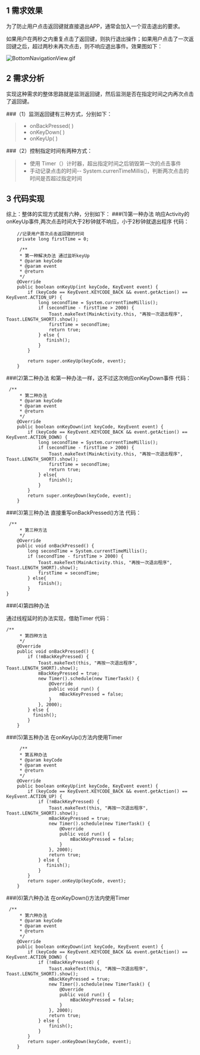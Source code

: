## 1 需求效果
为了防止用户点击返回键就直接退出APP，通常会加入一个双击退出的要求。

如果用户在两秒之内重复点击了返回键，则执行退出操作；如果用户点击了一次返回键之后，超过两秒未再次点击，则不响应退出事件。效果图如下：

![BottomNavigationView.gif](http://upload-images.jianshu.io/upload_images/2551993-c18922ea06023b21.gif?imageMogr2/auto-orient/strip)

## 2 需求分析
实现这种需求的整体思路就是监测返回键，然后监测是否在指定时间之内再次点击了返回键。

###（1）监测返回键有三种方式，分别如下：
>* onBackPressed( ) 
>* onKeyDown( )
>* onKeyUp( ) 

###（2）控制指定时间有两种方式：
>* 使用 Timer（）计时器，超出指定时间之后销毁第一次的点击事件
>* 手动记录点击的时间-- System.currenTimeMillis()，判断两次点击的时间是否超过指定时间

## 3 代码实现
综上：整体的实现方式就有六种，分别如下：
###(1)第一种办法
响应Activity的 onKeyUp事件,两次点击时间大于2秒钟就不响应，小于2秒钟就退出程序 
代码：

```
    //记录用户首次点击返回键的时间
    private long firstTime = 0;

     /**
     * 第一种解决办法 通过监听keyUp
     * @param keyCode
     * @param event
     * @return
     */
    @Override
    public boolean onKeyUp(int keyCode, KeyEvent event) {
        if (keyCode == KeyEvent.KEYCODE_BACK && event.getAction() == KeyEvent.ACTION_UP) {
            long secondTime = System.currentTimeMillis();
            if (secondTime - firstTime > 2000) {
                Toast.makeText(MainActivity.this, "再按一次退出程序", Toast.LENGTH_SHORT).show();
                firstTime = secondTime;
                return true;
            } else {
               finish();
            }
        }

        return super.onKeyUp(keyCode, event);
    }
```

###(2)第二种办法
和第一种办法一样，这不过这次响应onKeyDown事件 
代码：
```
 /**
     * 第二种办法
     * @param keyCode
     * @param event
     * @return
     */
    @Override
    public boolean onKeyDown(int keyCode, KeyEvent event) {
        if (keyCode == KeyEvent.KEYCODE_BACK && event.getAction() == KeyEvent.ACTION_DOWN) {
            long secondTime = System.currentTimeMillis();
            if (secondTime - firstTime > 2000) {
                Toast.makeText(MainActivity.this, "再按一次退出程序", Toast.LENGTH_SHORT).show();
                firstTime = secondTime;
                return true;
            } else{
                finish();
            }
        }
        return super.onKeyDown(keyCode, event);
    }
```

###(3)第三种办法
直接重写onBackPressed()方法 
代码：
```
 /**
     * 第三种方法
     */
    @Override
    public void onBackPressed() {
        long secondTime = System.currentTimeMillis();
        if (secondTime - firstTime > 2000) {
            Toast.makeText(MainActivity.this, "再按一次退出程序", Toast.LENGTH_SHORT).show();
            firstTime = secondTime;
        } else{
            finish();
        }
}
```

###(4)第四种办法

通过线程延时的办法实现，借助Timer 
代码：
```
/**
     * 第四种方法
     */
    @Override
    public void onBackPressed() {
        if (!mBackKeyPressed) {
            Toast.makeText(this, "再按一次退出程序", Toast.LENGTH_SHORT).show();
            mBackKeyPressed = true;
            new Timer().schedule(new TimerTask() {
                @Override
                public void run() {
                    mBackKeyPressed = false;
                }
            }, 2000);
        } else {
          finish();
        }
    }
```

###(5)第五种办法 
在onKeyUp()方法内使用Timer
```
     /**
     * 第五种办法
     * @param keyCode
     * @param event
     * @return
     */
    @Override
    public boolean onKeyUp(int keyCode, KeyEvent event) {
        if (keyCode == KeyEvent.KEYCODE_BACK && event.getAction() == KeyEvent.ACTION_UP) {
            if (!mBackKeyPressed) {
                Toast.makeText(this, "再按一次退出程序", Toast.LENGTH_SHORT).show();
                mBackKeyPressed = true;
                new Timer().schedule(new TimerTask() {
                    @Override
                    public void run() {
                        mBackKeyPressed = false;
                    }
                }, 2000);
                return true;
            } else {
               finish();
            }
        }
        return super.onKeyUp(keyCode, event);
    }
```

###(6)第六种办法 
在onKeyDown()方法内使用Timer
```
 /**
     * 第六种办法
     * @param keyCode
     * @param event
     * @return
     */
    @Override
    public boolean onKeyDown(int keyCode, KeyEvent event) {
        if (keyCode == KeyEvent.KEYCODE_BACK && event.getAction() == KeyEvent.ACTION_DOWN) {
            if (!mBackKeyPressed) {
                Toast.makeText(this, "再按一次退出程序", Toast.LENGTH_SHORT).show();
                mBackKeyPressed = true;
                new Timer().schedule(new TimerTask() {
                    @Override
                    public void run() {
                        mBackKeyPressed = false;
                    }
                }, 2000);
                return true;
            } else {
                finish();
            }
        }
        return super.onKeyDown(keyCode, event);
    }
```


